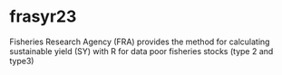 # frasyr23
Fisheries Research Agency (FRA) provides the method for calculating sustainable yield (SY) with R for data poor fisheries stocks (type 2 and type3)

